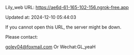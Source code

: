 Lily_web URL: https://ae6d-61-165-102-156.ngrok-free.app

Updated at: 2024-12-10 05:44:03

If you cannot open this URL, the server might be down.

Please contact: 

goley04@foxmail.com Or Wechat:GL_yeaH